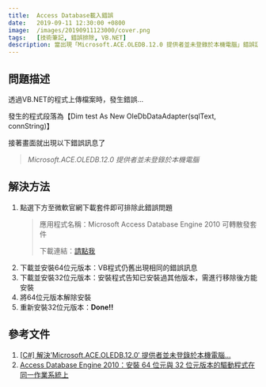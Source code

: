 ```yaml
---
title:  Access Database載入錯誤
date:   2019-09-11 12:30:00 +0800
image:  /images/20190911123000/cover.png
tags:   [技術筆記, 錯誤排除, VB.NET]
description: 當出現「Microsoft.ACE.OLEDB.12.0 提供者並未登錄於本機電腦」錯誤訊息時，可透過安裝套件排除問題。
---
```


## 問題描述
透過VB.NET的程式上傳檔案時，發生錯誤…

發生的程式段落為【Dim test As New OleDbDataAdapter(sqlText, connString)】

接著畫面就出現以下錯誤訊息了

> _Microsoft.ACE.OLEDB.12.0 提供者並未登錄於本機電腦_

## 解決方法
1. 點選下方至微軟官網下載套件即可排除此錯誤問題
    > 應用程式名稱：Microsoft Access Database Engine 2010 可轉散發套件
    > 
    > 下載連結：[請點我](https://www.microsoft.com/zh-tw/download/details.aspx?id=13255)
2. 下載並安裝64位元版本：VB程式仍舊出現相同的錯誤訊息
3. 下載並安裝32位元版本：安裝程式告知已安裝過其他版本，需進行移除後方能安裝
4. 將64位元版本解除安裝
5. 重新安裝32位元版本：**Done!!**


## 參考文件
1. [[C#] 解決’Microsoft.ACE.OLEDB.12.0′ 提供者並未登錄於本機電腦…](https://dotblogs.com.tw/dragoncancer/2016/03/31/102924)
2. [Access Database Engine 2010：安裝 64 位元與 32 位元版本的驅動程式在同一作業系統上](http://sharedderrick.blogspot.com/2013/04/access-database-engine-2010-64-32.html)